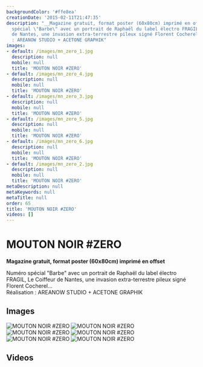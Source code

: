 ```yaml
---
backgroundColor: '#ffe8ea'
creationDate: '2015-02-11T21:47:35'
description: "__Magazine gratuit, format poster (60x80cm) imprimé en offset__\r\n\r\nNuméro
  spécial \"Barbe\" avec un portrait de Raphaël du label électro FRAGIL, Le Coiffeur
  de Nantes, une invasion extra-terrestre pileux signé Florent Cocherel...  \r\nRéalisation
  : AREANOW STUDIO + ACETONE GRAPHIK"
images:
- default: /images/mn_zero_1.jpg
  description: null
  mobile: null
  title: 'MOUTON NOIR #ZERO'
- default: /images/mn_zero_4.jpg
  description: null
  mobile: null
  title: 'MOUTON NOIR #ZERO'
- default: /images/mn_zero_3.jpg
  description: null
  mobile: null
  title: 'MOUTON NOIR #ZERO'
- default: /images/mn_zero_5.jpg
  description: null
  mobile: null
  title: 'MOUTON NOIR #ZERO'
- default: /images/mn_zero_6.jpg
  description: null
  mobile: null
  title: 'MOUTON NOIR #ZERO'
- default: /images/mn_zero_2.jpg
  description: null
  mobile: null
  title: 'MOUTON NOIR #ZERO'
metaDescription: null
metaKeywords: null
metaTitle: null
order: 65
title: 'MOUTON NOIR #ZERO'
videos: []
---
```


# MOUTON NOIR #ZERO

__Magazine gratuit, format poster (60x80cm) imprimé en offset__

Numéro spécial "Barbe" avec un portrait de Raphaël du label électro FRAGIL, Le Coiffeur de Nantes, une invasion extra-terrestre pileux signé Florent Cocherel...  
Réalisation : AREANOW STUDIO + ACETONE GRAPHIK

## Images

![MOUTON NOIR #ZERO](/images/mn_zero_1.jpg)
![MOUTON NOIR #ZERO](/images/mn_zero_4.jpg)
![MOUTON NOIR #ZERO](/images/mn_zero_3.jpg)
![MOUTON NOIR #ZERO](/images/mn_zero_5.jpg)
![MOUTON NOIR #ZERO](/images/mn_zero_6.jpg)
![MOUTON NOIR #ZERO](/images/mn_zero_2.jpg)

## Videos